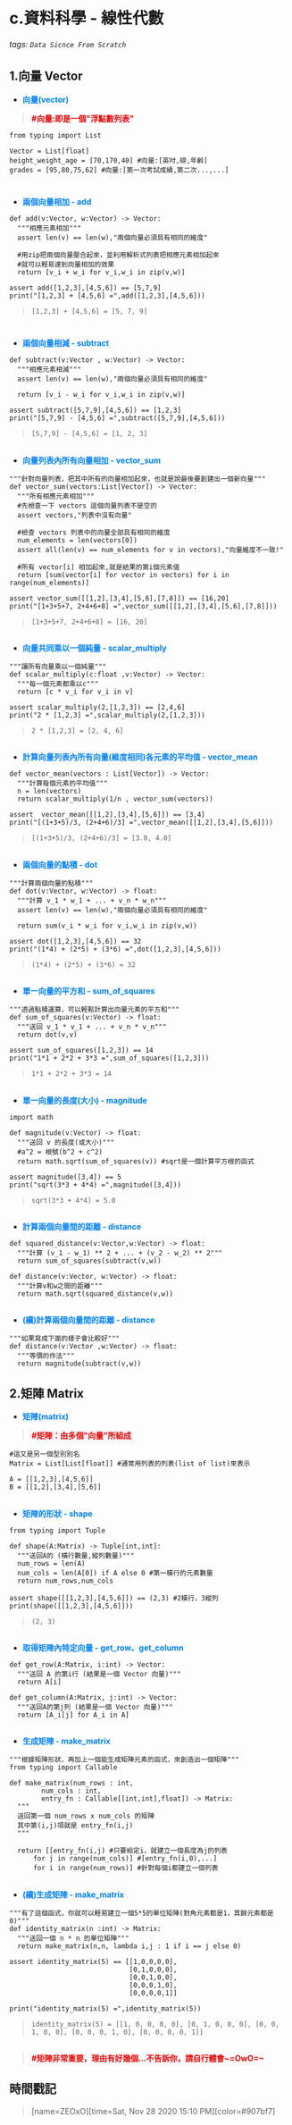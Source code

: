 # c.資料科學 - 線性代數

###### tags: `Data Sicnce From Scratch`

## 1.向量 Vector

* <font color="#0080FF">**向量(vector)**</font>

> <font color="#EA0000" >**#向量:即是一個"浮點數列表"**</font>

```python=+
from typing import List

Vector = List[float]
height_weight_age = [70,170,40] #向量:[英吋,磅,年齡]
grades = [95,80,75,62] #向量:[第一次考試成績,第二次...,...]
```
#
* <font color="#0080FF">**兩個向量相加 - add**</font>

```python=+
def add(v:Vector, w:Vector) -> Vector:
  """相應元素相加"""
  assert len(v) == len(w),"兩個向量必須具有相同的維度"

  #用zip把兩個向量壓合起來，並利用解析式列表把相應元素相加起來
  #就可以輕易達到向量相加的效果
  return [v_i + w_i for v_i,w_i in zip(v,w)]

assert add([1,2,3],[4,5,6]) == [5,7,9]
print("[1,2,3] + [4,5,6] =",add([1,2,3],[4,5,6]))
```

> ```[1,2,3] + [4,5,6] = [5, 7, 9]```
#

* <font color="#0080FF">**兩個向量相減 - subtract**</font>

```python=+
def subtract(v:Vector , w:Vector) -> Vector:
  """相應元素相減"""
  assert len(v) == len(w),"兩個向量必須具有相同的維度"

  return [v_i - w_i for v_i,w_i in zip(v,w)]

assert subtract([5,7,9],[4,5,6]) == [1,2,3]
print("[5,7,9] - [4,5,6] =",subtract([5,7,9],[4,5,6]))
```

> ```[5,7,9] - [4,5,6] = [1, 2, 3]```
##
* <font color="#0080FF">**向量列表內所有向量相加 - vector_sum**</font>

```python=+
"""針對向量列表，把其中所有的向量相加起來，也就是說最後要創建出一個新向量"""
def vector_sum(vectors:List[Vector]) -> Vector:
  """所有相應元素相加"""
  #先檢查一下 vectors 這個向量列表不是空的
  assert vectors,"列表中沒有向量"

  #檢查 vectors 列表中的向量全部具有相同的維度
  num_elements = len(vectors[0])
  assert all(len(v) == num_elements for v in vectors),"向量維度不一致!"

  #所有 vector[i] 相加起來,就是結果的第i個元素值
  return [sum(vector[i] for vector in vectors) for i in range(num_elements)]

assert vector_sum([[1,2],[3,4],[5,6],[7,8]]) == [16,20]
print("[1+3+5+7, 2+4+6+8] =",vector_sum([[1,2],[3,4],[5,6],[7,8]]))
```

> ```[1+3+5+7, 2+4+6+8] = [16, 20]```
##
* <font color="#0080FF">**向量共同乘以一個純量 - scalar_multiply**</font>

```python=+
"""讓所有向量乘以一個純量"""
def scalar_multiply(c:float ,v:Vector) -> Vector:
  """每一個元素都乘以c"""
  return [c * v_i for v_i in v]

assert scalar_multiply(2,[1,2,3]) == [2,4,6]
print("2 * [1,2,3] =",scalar_multiply(2,[1,2,3]))
```

> ```2 * [1,2,3] = [2, 4, 6]```
##
* <font color="#0080FF">**計算向量列表內所有向量(維度相同)各元素的平均值 - vector_mean**</font>

```python=+
def vector_mean(vectors : List[Vector]) -> Vector:
  """計算每個元素的平均值"""
  n = len(vectors)
  return scalar_multiply(1/n , vector_sum(vectors))

assert  vector_mean([[1,2],[3,4],[5,6]]) == [3,4]
print("[(1+3+5)/3, (2+4+6)/3] =",vector_mean([[1,2],[3,4],[5,6]]))
```

> ```[(1+3+5)/3, (2+4+6)/3] = [3.0, 4.0]```
##
* <font color="#0080FF">**兩個向量的點積 - dot**</font>

```python=+
"""計算兩個向量的點積"""
def dot(v:Vector, w:Vector) -> float:
  """計算 v_1 * w_1 + ... + v_n * w_n"""
  assert len(v) == len(w),"兩個向量必須具有相同的維度"

  return sum(v_i * w_i for v_i,w_i in zip(v,w))

assert dot([1,2,3],[4,5,6]) == 32
print("(1*4) + (2*5) + (3*6) =",dot([1,2,3],[4,5,6]))
```

> ```(1*4) + (2*5) + (3*6) = 32```
## 
* <font color="#0080FF">**單一向量的平方和 - sum_of_squares**</font>

```python=+
"""透過點積運算，可以輕鬆計算出向量元素的平方和"""
def sum_of_squares(v:Vector) -> float:
  """送回 v_1 * v_1 + ... + v_n * v_n"""
  return dot(v,v)

assert sum_of_squares([1,2,3]) == 14
print("1*1 + 2*2 + 3*3 =",sum_of_squares([1,2,3]))
```

> ```1*1 + 2*2 + 3*3 = 14```
##
* <font color="#0080FF">**單一向量的長度(大小) - magnitude**</font>

```python=+
import math

def magnitude(v:Vector) -> float:
  """送回 v 的長度(或大小)"""
  #a^2 = 根號(b^2 + c^2)
  return math.sqrt(sum_of_squares(v)) #sqrt是一個計算平方根的函式

assert magnitude([3,4]) == 5
print("sqrt(3*3 + 4*4) =",magnitude([3,4]))
```

> ```sqrt(3*3 + 4*4) = 5.0```
##
* <font color="#0080FF">**計算兩個向量間的距離 - distance**</font>

```python=+
def squared_distance(v:Vector,w:Vector) -> float:
  """計算 (v_1 - w_1) ** 2 + ... + (v_2 - w_2) ** 2"""
  return sum_of_squares(subtract(v,w))

def distance(v:Vector, w:Vector) -> float:
  """計算v和w之間的距離"""
  return math.sqrt(squared_distance(v,w))
```
##
* <font color="#0080FF">**(續)計算兩個向量間的距離 - distance**</font>

```python=+
"""如果寫成下面的樣子會比較好"""
def distance(v:Vector ,w:Vector) -> float:
  """等價的作法"""
  return magnitude(subtract(v,w))
```

## 2.矩陣 Matrix

* <font color="#0080FF">**矩陣(matrix)**</font>

> <font color="#EA0000" >**#矩陣：由多個"向量"所組成**</font>

```python=+
#這又是另一個型別別名
Matrix = List[List[float]] #通常用列表的列表(list of list)來表示

A = [[1,2,3],[4,5,6]]
B = [[1,2],[3,4],[5,6]]
```
##
* <font color="#0080FF">**矩陣的形狀 - shape**</font>

```python=+
from typing import Tuple

def shape(A:Matrix) -> Tuple[int,int]:
  """送回A的 (橫行數量,縱列數量)"""
  num_rows = len(A)
  num_cols = len(A[0]) if A else 0 #第一橫行的元素數量
  return num_rows,num_cols

assert shape([[1,2,3],[4,5,6]]) == (2,3) #2橫行，3縱列
print(shape([[1,2,3],[4,5,6]]))
```

> ```(2, 3)```
## 
* <font color="#0080FF">**取得矩陣內特定向量 - get_row、get_column**</font>

```python=+
def get_row(A:Matrix, i:int) -> Vector:
  """送回 A 的第i行 (結果是一個 Vector 向量)"""
  return A[i]

def get_column(A:Matrix, j:int) -> Vector:
  """送回A的第j列 (結果是一個 Vector 向量)"""
  return [A_i[j] for A_i in A]
```
##
* <font color="#0080FF">**生成矩陣 - make_matrix**</font>

```python=+
"""根據矩陣形狀，再加上一個能生成矩陣元素的函式，來創造出一個矩陣"""
from typing import Callable

def make_matrix(num_rows : int,
        num_cols : int,
        entry_fn : Callable[[int,int],float]) -> Matrix:
  """
  送回第一個 num_rows x num_cols 的矩陣
  其中第(i,j)項就是 entry_fn(i,j)
  """

  return [[entry_fn(i,j) #只要給定i，就建立一個長度為j的列表
      for j in range(num_cols)] #[entry_fn(i,0),...]
      for i in range(num_rows)] #針對每個i都建立一個列表
```
##
* <font color="#0080FF">**(續)生成矩陣 - make_matrix**</font>

```python=+
"""有了這個函式，你就可以輕易建立一個5*5的單位矩陣(對角元素都是1，其餘元素都是0)"""
def identity_matrix(n :int) -> Matrix:
  """送回一個 n * n 的單位矩陣"""
  return make_matrix(n,n, lambda i,j : 1 if i == j else 0)

assert identity_matrix(5) == [[1,0,0,0,0],
                              [0,1,0,0,0],
                              [0,0,1,0,0],
                              [0,0,0,1,0],
                              [0,0,0,0,1]]

print("identity_matrix(5) =",identity_matrix(5))
```

> ```identity_matrix(5) = [[1, 0, 0, 0, 0], [0, 1, 0, 0, 0], [0, 0, 1, 0, 0], [0, 0, 0, 1, 0], [0, 0, 0, 0, 1]]```
##
> <font color="#EA0000" >**#矩陣非常重要，理由有好幾個...不告訴你，請自行體會~=OwO=~**</font>

## 時間戳記

> [name=ZEOxO][time=Sat, Nov 28 2020 15:10 PM][color=#907bf7]
